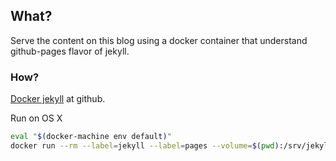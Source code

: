 
## What?

Serve the content on this blog using a docker container that understand
github-pages flavor of jekyll.


### How?

[Docker jekyll](https://github.com/jekyll/docker-jekyll) at github.

Run on OS X

```bash
eval "$(docker-machine env default)"
docker run --rm --label=jekyll --label=pages --volume=$(pwd):/srv/jekyll   -t -p 4000:4000 jekyll/pages jekyll serve
```
